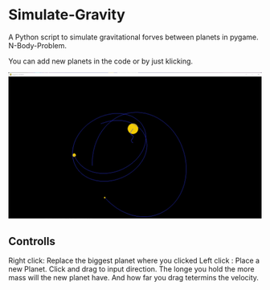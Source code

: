# Simulate-Gravity
A Python script to simulate gravitational forves between planets in pygame. N-Body-Problem.

You can add new planets in the code or by just klicking.

![alt text](https://github.com/Lvc4/Simulate-Gravity/blob/main/Screenshot%202022-08-21%20193153.png?raw=true)

## Controlls
Right click:  Replace the biggest planet where you clicked
Left click :  Place a new Planet. Click and drag to input direction. The longe you hold the more mass will the new planet have. And how far you drag tetermins the velocity.

